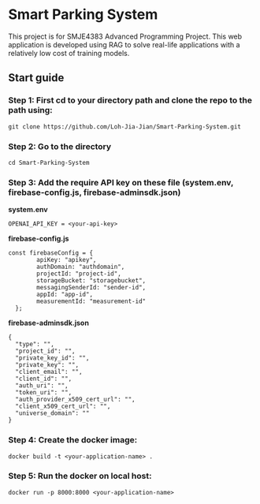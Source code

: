 # Smart Parking System
This project is for SMJE4383 Advanced Programming Project. This web application is developed using RAG to solve real-life applications with a relatively low cost of training models.

## Start guide
### Step 1: First cd to your directory path and clone the repo to the path using:
```
git clone https://github.com/Loh-Jia-Jian/Smart-Parking-System.git
```
### Step 2: Go to the directory
```
cd Smart-Parking-System
```
### Step 3: Add the require API key on these file (system.env, firebase-config.js, firebase-adminsdk.json)
**system.env**
```
OPENAI_API_KEY = <your-api-key>
```
**firebase-config.js**
```
const firebaseConfig = {
	    apiKey: "apikey",
	    authDomain: "authdomain",
	    projectId: "project-id",
	    storageBucket: "storagebucket",
	    messagingSenderId: "sender-id",
	    appId: "app-id",
	    measurementId: "measurement-id"
  };
```
**firebase-adminsdk.json**
```
{
  "type": "",
  "project_id": "",
  "private_key_id": "",
  "private_key": "",
  "client_email": "",
  "client_id": "",
  "auth_uri": "",
  "token_uri": "",
  "auth_provider_x509_cert_url": "",
  "client_x509_cert_url": "",
  "universe_domain": ""
}
```
### Step 4: Create the docker image:
```
docker build -t <your-application-name> .
```

### Step 5: Run the docker on local host:
```
docker run -p 8000:8000 <your-application-name>
```
